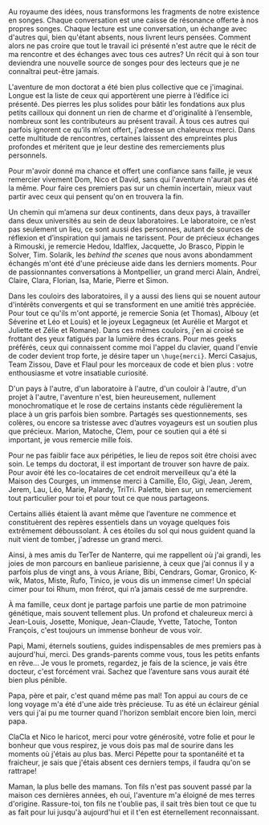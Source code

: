 Au royaume des idées, nous transformons les fragments de notre existence en songes.
Chaque conversation est une caisse de résonance offerte à nos propres songes.
Chaque lecture est une conversation, un échange avec d'autres qui, bien qu'étant absents,
nous livrent leurs pensées. Comment alors ne pas croire que tout le travail ici
présenté n'est autre que le récit de ma rencontre et des échanges avec tous ces
autres? Un récit qui à son tour deviendra une nouvelle source de songes pour des
lecteurs que je ne connaîtrai peut-être jamais.

L'aventure de mon doctorat a été bien plus collective que ce j'imaginai. Longue
est la liste de ceux qui apportèrent une pierre à l’édifice ici présenté.
Des pierres les plus solides pour bâtir les fondations aux plus petits
cailloux qui donnent un rien de charme et d'originalité à l’ensemble, nombreux
sont les contributeurs au présent travail. À tous ces autres qui parfois ignorent
ce qu’ils m’ont offert, j'adresse un chaleureux merci. Dans cette multitude de
rencontres, certaines laissent des empreintes plus profondes et méritent que je
leur destine des remerciements plus personnels.

Pour m'avoir donné ma chance et offert une confiance sans faille, je veux
remercier vivement Dom, Nico et David, sans qui l'aventure n'aurait pas été la même.
Pour faire ces premiers pas sur un chemin incertain,
mieux vaut partir avec ceux qui pensent qu'on en trouvera la fin.

Un chemin qui m’amena sur deux continents, dans deux pays, à travailler dans
deux universités au sein de deux laboratoires. Le laboratoire, ce n’est pas
seulement un lieu, ce sont aussi des personnes, autant de sources de réflexion
et d’inspiration qui jamais ne tarissent. Pour de précieux échanges à Rimouski,
je remercie Hedou, Idalflex, Jacquette, Jo Brasco, Pippin le Solver, Tim.
Solarik, les *behind the scenes* que nous avons abondamment échangés m'ont été
d'une précieuse aide dans les derniers moments.
Pour de passionnantes conversations à Montpellier, un grand merci Alain, Andreï,
Claire, Clara, Florian, Isa, Marie, Pierre et Simon.

Dans les couloirs des laboratoires, il y a aussi des liens qui se nouent autour
d'intérêts convergents et qui se transforment en une amitié très appréciée.
Pour tout ce qu'ils m'ont apporté, je remercie Sonia (et Thomas), Albouy
(et Séverine et Léo et Louis) et le joyeux Legagneux (et Aurélie et Margot et
Juliette et Zélie et Romane). Dans ces mêmes couloirs, j'en ai croisé se frottant
des yeux fatigués par la lumière des écrans. Pour mes geeks préférés, ceux qui
connaissent comme moi l'appel du clavier, quand l'envie de coder devient
trop forte, je désire taper un `\huge{merci}`. Merci Casajus, Team Zissou,
Dave et Flaul pour les morceaux de code et bien plus&nbsp;: votre enthousiasme et votre insatiable curiosité.

D'un pays à l'autre, d'un laboratoire à l'autre, d'un couloir à l'autre,
d'un projet à l'autre, l'aventure n'est, bien heureusement, nullement
monochromatique et le rose de certains instants cède régulièrement la place à
un gris parfois bien sombre. Partagés ses questionnements, ses colères, ou
encore sa tristesse avec d’autres voyageurs est un soutien plus que précieux.
Marion, Matoche, Clem, pour ce soutien qui a été si important, je vous remercie
mille fois.

Pour ne pas faiblir face aux péripéties, le lieu de repos soit être choisi avec
soin. Le temps du doctorat, il est important de trouver son havre de paix.
Pour avoir été les co-locataires de cet endroit merveilleux qu'a été la Maison
des Courges, un immense merci à Camille, Élo, Gigi, Jean, Jerem, Jerem, Lau,
Léo, Marie, Palardy, TriTri. Palette, bien sur, un remerciement tout particulier
pour toi et pour tout ce que nous partageons.

Certains alliés étaient là avant même que l’aventure ne commence et constituèrent
des repères essentiels dans un voyage quelques fois extrêmement déboussolant.
À ces étoiles du sol qui nous guident quand la nuit vient de tomber, j'adresse
un grand merci.

Ainsi, à mes amis du TerTer de Nanterre, qui me rappellent où j'ai grandi,
les joies de mon parcours en banlieue parisienne, à ceux que j’ai connus il y a
parfois plus de vingt ans, à vous Ariane, Bibi, Cendrars, Gomar, Gronico, K-wik, Matos, Miste, Rufo, Tinico, je vous dis un immense cimer! Un spécial cimer pour toi Rhum, mon frérot, qui n’a jamais cessé de me surprendre.

À ma famille, ceux dont je partage parfois une partie de mon patrimoine
génétique, mais souvent tellement plus. Un profond et chaleureux merci à
Jean-Louis, Josette, Monique, Jean-Claude, Yvette, Tatoche, Tonton François,
c'est toujours un immense bonheur de vous voir.

Papi, Mami, éternels soutiens, guides indispensables de mes premiers pas à
aujourd'hui, merci. Des grands-parents comme vous, tous les petits
enfants en rêve... Je vous le promets, regardez, je fais de la science,
je vais être docteur, c'est forcément vrai. Sachez que l’aventure sans vous
aurait été bien plus pénible.

Papa, père et pair, c'est quand même pas mal! Ton appui au cours de ce
long voyage m'a été d'une aide très précieuse. Tu as été un éclaireur
génial vers qui j'ai pu me tourner quand l'horizon semblait encore bien loin,
merci papa.

ClaCla et Nico le haricot, merci pour votre générosité, votre folie
et pour le bonheur que vous respirez, je vous dois pas mal de sourire dans les
moments où j'étais au plus bas.
Merci Pépette pour ta spontanéité et ta fraicheur, je sais que j'étais absent
ces derniers temps, il faudra qu'on se rattrape!

Maman, la plus belle des mamans. Ton fils n'est pas souvent passé par la maison
ces dernières années, eh oui, l'aventure m'a éloigné de mes terres d'origine.
Rassure-toi, ton fils ne t'oublie pas, il sait très bien tout ce que tu as fait
pour lui jusqu'à aujourd'hui et il t'en est éternellement reconnaissant.
